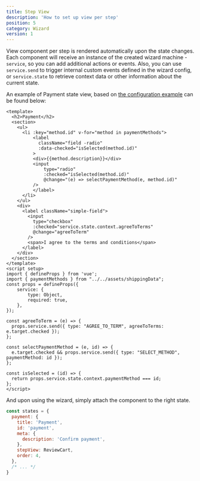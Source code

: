 ```yaml
---
title: Step View
description: 'How to set up view per step'
position: 5
category: Wizard
version: 1
---
```


View component per step is rendered automatically upon the state changes. Each component will receive an instance of the created wizard machine - `service`, so you can add additional actions or events. Also, you can use `service.send` to trigger internal custom events defined in the wizard config, or `service.state` to retrieve context data or other information about the current state.

An example of Payment state view, based on [the configuration example](/wizard/usage) can be found below:

```vue
<template>
  <h2>Payment</h2>
  <section>
    <ul>
      <li :key="method.id" v-for="method in paymentMethods">
          <label
            className="field -radio"
            :data-checked="isSelected(method.id)"
          >
          <div>{{method.description}}</div>
          <input
              type="radio"
              :checked="isSelected(method.id)"
              @change="(e) => selectPaymentMethod(e, method.id)"
          />
          </label>
      </li>
    </ul>
    <div>
      <label className="simple-field">
        <input
          type="checkbox"
          :checked="service.state.context.agreeToTerms"
          @change="agreeToTerm"
        />
        <span>I agree to the terms and conditions</span>
      </label>
    </div>
  </section>
</template>
<script setup>
import { defineProps } from 'vue';
import { paymentMethods } from "../../assets/shippingData";
const props = defineProps({
    service: {
        type: Object,
        required: true,
    },
});

const agreeToTerm = (e) => {
  props.service.send({ type: "AGREE_TO_TERM", agreeToTerms: e.target.checked });
};

const selectPaymentMethod = (e, id) => {  
  e.target.checked && props.service.send({ type: "SELECT_METHOD", paymentMethod: id });
};

const isSelected = (id) => {
  return props.service.state.context.paymentMethod === id;
};
</script>
```

And upon using the wizard, simply attach the component to the right state.

```js
const states = {
  payment: {
    title: 'Payment',
    id: 'payment',
    meta: {
      description: 'Confirm payment',
    },
    stepView: ReviewCart,
    order: 4,
  },
  /* ... */
}
```